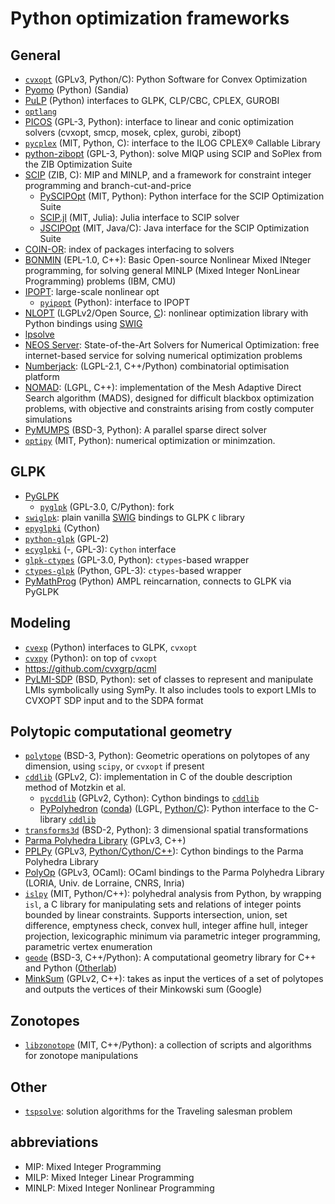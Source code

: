 # Python optimization frameworks


## General
- [`cvxopt`](https://github.com/cvxopt/cvxopt) (GPLv3, Python/C): Python Software for Convex Optimization
- [Pyomo](https://software.sandia.gov//trac/coopr/wiki/Pyomo) (Python) (Sandia)
- [PuLP](https://pypi.python.org/pypi/PuLP/1.5.6) (Python) interfaces to GLPK, CLP/CBC, CPLEX, GUROBI
- [`optlang`](https://github.com/biosustain/optlang)
- [PICOS](http://picos.zib.de/index.html) (GPL-3, Python): interface to linear and conic optimization solvers (cvxopt, smcp, mosek, cplex, gurobi, zibopt)
- [`pycplex`](https://code.google.com/p/pycplex/) (MIT, Python, C): interface to the ILOG CPLEX® Callable Library
- [python-zibopt](https://code.google.com/p/python-zibopt/) (GPL-3, Python): solve MIQP using SCIP and SoPlex from the ZIB Optimization Suite
- [SCIP](https://www.scipopt.org) (ZIB, C): MIP and MINLP, and a framework for constraint integer programming and branch-cut-and-price
    - [PySCIPOpt](https://github.com/SCIP-Interfaces/PySCIPOpt) (MIT, Python): Python interface for the SCIP Optimization Suite
    - [SCIP.jl](https://github.com/SCIP-Interfaces/SCIP.jl) (MIT, Julia): Julia interface to SCIP solver
    - [JSCIPOpt](https://github.com/SCIP-Interfaces/JSCIPOpt) (MIT, Java/C): Java interface for the SCIP Optimization Suite
- [COIN-OR](https://www.coin-or.org/projects/): index of packages interfacing to solvers
- [BONMIN](https://www.coin-or.org/Bonmin/) (EPL-1.0, C++): Basic Open-source Nonlinear Mixed INteger programming, for solving general MINLP (Mixed Integer NonLinear Programming) problems (IBM, CMU)
- [IPOPT](https://projects.coin-or.org/Ipopt): large-scale nonlinear opt
	- [`pyipopt`](https://code.google.com/p/pyipopt/) (Python): interface to IPOPT
- [NLOPT](https://nlopt.readthedocs.io) (LGPLv2/Open Source, [C](https://github.com/stevengj/nlopt)): nonlinear optimization library with Python bindings using [SWIG](http://www.swig.org)
- [lpsolve](http://lpsolve.sourceforge.net/5.5/Python.htm)
- [NEOS Server](https://neos-server.org): State-of-the-Art Solvers for Numerical Optimization: free internet-based service for solving numerical optimization problems
- [Numberjack](https://github.com/eomahony/Numberjack): (LGPL-2.1, C++/Python) combinatorial optimisation platform
- [NOMAD](https://www.gerad.ca/nomad/): (LGPL, C++): implementation of the Mesh Adaptive Direct Search algorithm (MADS), designed for difficult blackbox optimization problems, with objective and constraints arising from costly computer simulations
- [PyMUMPS](https://github.com/bfroehle/pymumps) (BSD-3, Python): A parallel sparse direct solver
- [`optipy`](https://github.com/nschloe/optipy) (MIT, Python): numerical optimization or minimzation.


## GLPK
- [PyGLPK](https://pypi.python.org/pypi/glpk/0.3)
  - [`pyglpk`](https://github.com/bradfordboyle/pyglpk) (GPL-3.0, C/Python): fork
- [`swiglpk`](https://pypi.python.org/pypi/swiglpk/0.1.0): plain vanilla [SWIG](https://en.wikipedia.org/wiki/SWIG) bindings to GLPK `C` library
- [`epyglpki`](https://github.com/equaeghe/epyglpki/) (Cython)
- [`python-glpk`](https://www.dcc.fc.up.pt/~jpp/code/python-glpk/) (GPL-2)
- [`ecyglpki`](https://github.com/equaeghe/ecyglpki) (-, GPL-3): `Cython` interface
- [`glpk-ctypes`](https://github.com/snorfalorpagus/glpk_ctypes) (GPL-3.0, Python): `ctypes`-based wrapper
- [`ctypes-glpk`](https://code.google.com/p/ctypes-glpk/) (Python, GPL-3): `ctypes`-based wrapper
- [PyMathProg](http://pymprog.sourceforge.net/) (Python) AMPL reincarnation, connects to GLPK via PyGLPK


## Modeling
- [`cvexp`](https://pypi.python.org/pypi/cvexp/0.1) (Python) interfaces to GLPK, `cvxopt`
- [`cvxpy`](https://github.com/cvxgrp/cvxpy) (Python): on top of `cvxopt`
- https://github.com/cvxgrp/qcml
- [PyLMI-SDP](https://pypi.python.org/pypi/PyLMI-SDP/0.2) (BSD, Python): set of classes to represent and manipulate LMIs symbolically using SymPy. It also includes tools to export LMIs to CVXOPT SDP input and to the SDPA format


## Polytopic computational geometry
- [`polytope`](https://github.com/tulip-control/polytope) (BSD-3, Python): Geometric operations on polytopes of any dimension, using `scipy`, or `cvxopt` if present
- [`cddlib`](https://github.com/cddlib/cddlib) (GPLv2, C): implementation in C of the double description method of Motzkin et al.
  - [`pycddlib`](https://github.com/mcmtroffaes/pycddlib) (GPLv2, Cython): Cython bindings to [`cddlib`](https://github.com/cddlib/cddlib)
  - [PyPolyhedron](http://cens.ioc.ee/projects/polyhedron/) ([conda](https://anaconda.org/pierre-haessig/pypolyhedron)) (LGPL, [Python/C](https://github.com/rdeits/pypolyhedron)): Python interface to the C-library [`cddlib`](https://github.com/cddlib/cddlib)
- [`transforms3d`](https://github.com/matthew-brett/transforms3d) (BSD-2, Python): 3 dimensional spatial transformations
- [Parma Polyhedra Library](https://www.bugseng.com/parma-polyhedra-library) (GPLv3, C++)
- [PPLPy](https://pypi.org/project/pplpy/) (GPLv3, [Python/Cython/C++](https://gitlab.com/videlec/pplpy)): Cython bindings to the Parma Polyhedra Library
- [PolyOp](https://github.com/etienneandre/PolyOp) (GPLv3, OCaml): OCaml bindings to the Parma Polyhedra Library (LORIA, Univ. de Lorraine, CNRS, Inria)
- [`islpy`](https://github.com/inducer/islpy) (MIT, Python/C++): polyhedral analysis from Python, by wrapping `isl`, a C library for manipulating sets and relations of integer points bounded by linear constraints. Supports intersection, union, set difference, emptyness check, convex hull, integer affine hull, integer projection, lexicographic minimum via parametric integer programming, parametric vertex enumeration
- [`geode`](https://github.com/otherlab/geode) (BSD-3, C++/Python): A computational geometry library for C++ and Python ([Otherlab](https://otherlab.com/))
- [MinkSum](https://sites.google.com/site/christopheweibel/research/minksum) (GPLv2, C++): takes as input the vertices of a set of polytopes and outputs the vertices of their Minkowski sum (Google)


## Zonotopes
- [`libzonotope`](https://github.com/vindvaki/libzonotope) (MIT, C++/Python): a collection of scripts and algorithms for zonotope manipulations


## Other
- [`tspsolve`](https://github.com/nschloe/tspsolve): solution algorithms for the Traveling salesman problem


## abbreviations
- MIP: Mixed Integer Programming
- MILP: Mixed Integer Linear Programming
- MINLP: Mixed Integer Nonlinear Programming
